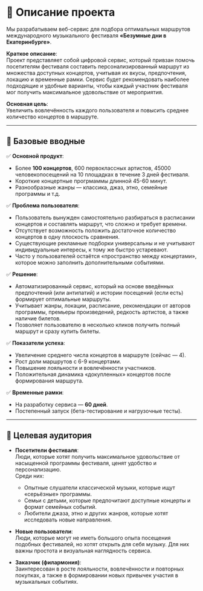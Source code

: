 
# 📌 Описание проекта

Мы разрабатываем веб-сервис для подбора оптимальных маршрутов международного музыкального фестиваля **«Безумные дни в Екатеринбурге»**.

**Краткое описание**:  
Проект представляет собой цифровой сервис, который привзан помочь посетителям фестиваля составить персонализированный маршрут из множества доступных концертов, учитывая их вкусы, предпочтения, локацию и временные рамки. Сервис будет рекомендовать наиболее подходящие и удобные варианты, чтобы каждый участник фестиваля мог получить максимальное удовольствие от мероприятия.

**Основная цель**:  
Увеличить вовлечённость каждого пользователя и повысить среднее количество концертов в маршруте.

---

## 🎯 Базовые вводные

✅ **Основной продукт**:  
- Более **100 концертов**, 600 первоклассных артистов, 45000 человекопосещений на 10 площадках в течение 3 дней фестиваля.  
- Короткие концертные прогрмаммы длинной 45-60 минут.
- Разнообразные жанры — классика, джаз, этно, семейные программы и т.д.  

✅ **Проблема пользователя**:  
- Пользователь вынужден самостоятельно разбираться в расписании концертов и составлять маршрут, что сложно и требует времени.  
- Отсутствует возможность положить достаточное количество концертов в одну плоскость сравнения.
- Существующие рекламные подборки универсальны и не учитывают индивидуальные интересы, к тому же быстро устаревают.
- Часто у пользователей остаётся «пространство между концертами», которое можно заполнить дополнительными событиями.

✅ **Решение**:  
- Автоматизированный сервис, который на основе введённых предпочтений (или антипатий) и истории посещений (если есть) формирует оптимальные маршруты.  
- Учитывает жанры, локации, расписание, рекомендации от авторов программы, премьеры произведений, редкость артистов, а также наличие билетов.  
- Позволяет пользователю в несколько кликов получить полный маршрут и сразу купить билеты.

✅ **Показатели успеха**:  
- Увеличение среднего числа концертов в маршруте (сейчас — 4).  
- Рост доли маршрутов с 6-9 концертами.  
- Повышение лояльности и вовлечённости участников.  
- Положительная динамика «докупленных» концертов после формирования маршрута.

✅ **Временные рамки**:  
- На разработку сервиса — **60 дней**.  
- Постепенный запуск (бета-тестирование и нагрузочные тесты).

---

## 👥 Целевая аудитория

- **Посетители фестиваля**:  
  Люди, которые хотят получить максимальное удовольствие от насыщенной программы фестиваля, ценят удобство и персонализацию.  
  Среди них:  
  - Опытные слушатели классической музыки, которые ищут «серьёзные» программы.  
  - Семьи с детьми, которые предпочитают доступные концерты и формат семейных событий.  
  - Любители джаза, этно и других жанров, которые хотят исследовать новые направления.  

- **Новые пользователи**:  
  Люди, которые могут не иметь большого опыта посещения подобных фестивалей, но хотят открыть для себя музыку. Для них важны простота и визуальная наглядность сервиса.

- **Заказчик (филармония)**:  
  Заинтересован в росте лояльности, вовлечённости и повторных покупках, а также в формировании новых привычек участия в музыкальных событиях.
